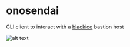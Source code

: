 # onosendai
CLI client to interact with a [blackice](https://github.com/amongil/blackice) bastion host

![alt text](https://3.bp.blogspot.com/-36RUD9Isr2s/Uac6z4LDPnI/AAAAAAAAHJo/Fmn3lxtm-rA/s1600/neuro_702.png "Ono-Sendai High Performance Console")